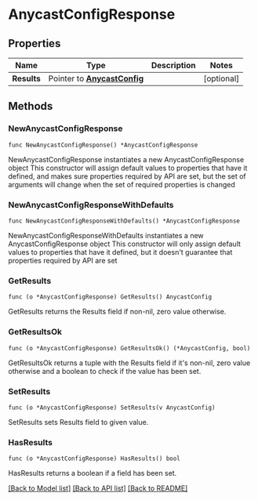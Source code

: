 # AnycastConfigResponse

## Properties

Name | Type | Description | Notes
------------ | ------------- | ------------- | -------------
**Results** | Pointer to [**AnycastConfig**](AnycastConfig.md) |  | [optional] 

## Methods

### NewAnycastConfigResponse

`func NewAnycastConfigResponse() *AnycastConfigResponse`

NewAnycastConfigResponse instantiates a new AnycastConfigResponse object
This constructor will assign default values to properties that have it defined,
and makes sure properties required by API are set, but the set of arguments
will change when the set of required properties is changed

### NewAnycastConfigResponseWithDefaults

`func NewAnycastConfigResponseWithDefaults() *AnycastConfigResponse`

NewAnycastConfigResponseWithDefaults instantiates a new AnycastConfigResponse object
This constructor will only assign default values to properties that have it defined,
but it doesn't guarantee that properties required by API are set

### GetResults

`func (o *AnycastConfigResponse) GetResults() AnycastConfig`

GetResults returns the Results field if non-nil, zero value otherwise.

### GetResultsOk

`func (o *AnycastConfigResponse) GetResultsOk() (*AnycastConfig, bool)`

GetResultsOk returns a tuple with the Results field if it's non-nil, zero value otherwise
and a boolean to check if the value has been set.

### SetResults

`func (o *AnycastConfigResponse) SetResults(v AnycastConfig)`

SetResults sets Results field to given value.

### HasResults

`func (o *AnycastConfigResponse) HasResults() bool`

HasResults returns a boolean if a field has been set.


[[Back to Model list]](../README.md#documentation-for-models) [[Back to API list]](../README.md#documentation-for-api-endpoints) [[Back to README]](../README.md)


